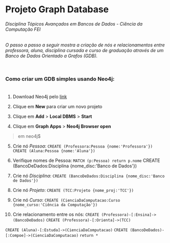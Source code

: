 # Projeto Graph Database
###### Disciplina Tópicos Avançados em Bancos de Dados - Ciência da Computação FEI

_O passo a passo a seguir mostra a criação de nós e relacionamentos entre professora, aluna, disciplina cursada e curso de graduação através de um Banco de Dados Orientado a Grafos (GDB)._

<br>

### Como criar um GDB simples usando Neo4j:<br><br>

1. Download Neo4j pelo [link](https://neo4j.com/download-center/)

2. Clique em **New** para criar um novo projeto 

3. Clique em **Add** > **Local DBMS** > **Start**

4. Clique em **Graph Apps** > **Neo4j Browser open**
> em neo4j$

5. Crie nó _Pessoa_: `CREATE (Professora:Pessoa {nome:'Professora'})` `CREATE (Aluna:Pessoa {nome:'Aluna'})`

6. Verifique nomes de Pessoa: `MATCH (p:Pessoa) return p.nome`
CREATE (BancoDeDados:Disciplina {nome_disc:'Banco de Dados'})

7. Crie nó _Disciplina_: `CREATE (BancoDeDados:Disciplina {nome_disc:'Banco de Dados'})`

8. Crie nó _Projeto_: `CREATE (TCC:Projeto {nome_proj:'TCC'})`

9. Crie nó _Curso_: `CREATE (CienciaDaComputacao:Curso {nome_curso:'Ciência da Computação'})`

10. Crie relacionamento entre os nós: 
`CREATE (Professora)-[:Ensina]->(BancoDeDados)` `CREATE (Professora)-[:Orienta]->(TCC)` 

`CREATE (Aluna)-[:Estuda]->(CienciaDaComputacao)` `CREATE (BancoDeDados)-[:Compoe]->(CienciaDaComputacao)` `return *`

